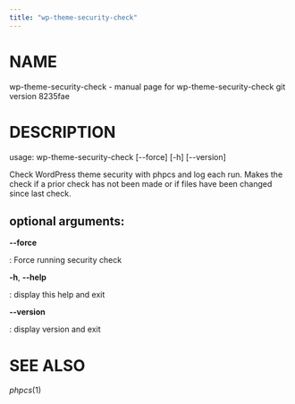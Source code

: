 ```yaml
---
title: "wp-theme-security-check"
---
```



NAME
====

wp-theme-security-check - manual page for wp-theme-security-check git
version 8235fae

DESCRIPTION
===========

usage: wp-theme-security-check \[\--force\] \[-h\] \[\--version\]

Check WordPress theme security with phpcs and log each run. Makes the
check if a prior check has not been made or if files have been changed
since last check.

optional arguments:
-------------------

**\--force**

:   Force running security check

**-h**, **\--help**

:   display this help and exit

**\--version**

:   display version and exit

SEE ALSO
========

*phpcs*(1)
